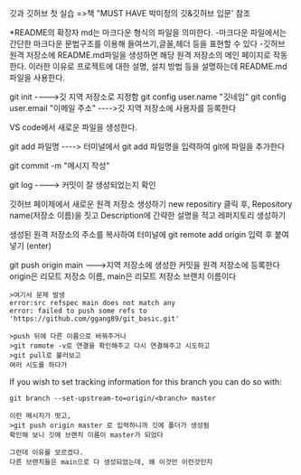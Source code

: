 깃과 깃허브 첫 실습
=>책 "MUST HAVE 박미정의 깃&깃허브 입문' 참조

\*README의 확장자 md는 마크다운 형식의 파일을 의미한다. -마크다운 파일에서는 간단한 마크다운 문법구조를 이용해 들여쓰기,글꼴,헤더 등을 표현할 수 있다 -깃허브 원격 저장소에 README.md파일을 생성하면 해당 원격 저장소의 메인 페이지로 작동한다.
이러한 이유로 프로젝트에 대한 설명, 설치 방법 등을 설명하는데 README.md파일을 사용한다.

git init
---->깃 지역 저장소로 지정함
git config user.name "깃네임"
git config user.email "이메일 주소"
---->깃 지역 저장소에 사용자를 등록한다

VS code에서 새로운 파일을 생성한다.

git add 파일명
----> 터미널에서 git add 파일명을 입력하여 git에 파일을 추가한다

git commit -m "메시지 작성"

git log
----> 커밋이 잘 생성되었는지 확인

깃허브 페이제에서 새로운 원격 저장소 생성하기
new repositiry 클릭 후, Repository name(저장소 이름)을 짓고
Description에 간략한 설명을 적고 레퍼지토리 생성하기

생성된 원격 저장소의 주소를 복사하여
터미널에 git remote add origin 입력 후 붙여 넣기 (enter)

git push origin main
--->지역 저장소에 생성한 커밋을 원격 저장소에 등록한다
origin은 리모트 저장소 이름, main은 리모트 저장소 브랜치 이름이다

    >여기서 문제 발생
    error:src refspec main does not match any
    error: failed to push some refs to 'https://github.com/ggang89/git_basic.git'

    >push 뒤에 다른 이름으로 바꿔주거나
    >git romote -v로 연결을 확인해주고 다시 연결해주고 시도하고
    >git pull로 불러보고
    여러 시도를 하다가

If you wish to set tracking information for this branch you can do so with:

    git branch --set-upstream-to=origin/<branch> master

    이런 메시지가 떳고,
    >git push origin master 로 입력하니까 깃에 폴더가 생성됨
    확인해 보니 깃에 브랜치 이름이 master가 되었다

    그런데 이유를 모르겠다.
    다른 브랜치들은 main으로 다 생성되었는데, 왜 이것만 이런것인지
